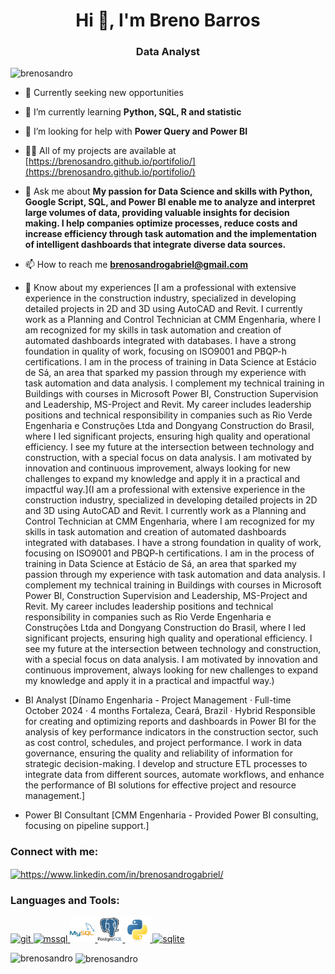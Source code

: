 <h1 align="center">Hi 👋, I'm Breno Barros</h1>
<h3 align="center">Data Analyst</h3>

<p align="left"> <img src="https://komarev.com/ghpvc/?username=brenosandro&label=Profile%20views&color=0e75b6&style=flat" alt="brenosandro" /> </p>

- 🔭 Currently seeking new opportunities

- 🌱 I’m currently learning **Python, SQL, R and statistic**

- 🤝 I’m looking for help with **Power Query and Power BI**

- 👨‍💻 All of my projects are available at [https://brenosandro.github.io/portifolio/](https://brenosandro.github.io/portifolio/)

- 💬 Ask me about **My passion for Data Science and skills with Python, Google Script, SQL, and Power BI enable me to analyze and interpret large volumes of data, providing valuable insights for decision making. I help companies optimize processes, reduce costs and increase efficiency through task automation and the implementation of intelligent dashboards that integrate diverse data sources.**

- 📫 How to reach me **brenosandrogabriel@gmail.com**

- 📄 Know about my experiences [I am a professional with extensive experience in the construction industry, specialized in developing detailed projects in 2D and 3D using AutoCAD and Revit. I currently work as a Planning and Control Technician at CMM Engenharia, where I am recognized for my skills in task automation and creation of automated dashboards integrated with databases. I have a strong foundation in quality of work, focusing on ISO9001 and PBQP-h certifications. I am in the process of training in Data Science at Estácio de Sá, an area that sparked my passion through my experience with task automation and data analysis. I complement my technical training in Buildings with courses in Microsoft Power BI, Construction Supervision and Leadership, MS-Project and Revit. My career includes leadership positions and technical responsibility in companies such as Rio Verde Engenharia e Construções Ltda and Dongyang Construction do Brasil, where I led significant projects, ensuring high quality and operational efficiency. I see my future at the intersection between technology and construction, with a special focus on data analysis. I am motivated by innovation and continuous improvement, always looking for new challenges to expand my knowledge and apply it in a practical and impactful way.](I am a professional with extensive experience in the construction industry, specialized in developing detailed projects in 2D and 3D using AutoCAD and Revit. I currently work as a Planning and Control Technician at CMM Engenharia, where I am recognized for my skills in task automation and creation of automated dashboards integrated with databases. I have a strong foundation in quality of work, focusing on ISO9001 and PBQP-h certifications. I am in the process of training in Data Science at Estácio de Sá, an area that sparked my passion through my experience with task automation and data analysis. I complement my technical training in Buildings with courses in Microsoft Power BI, Construction Supervision and Leadership, MS-Project and Revit. My career includes leadership positions and technical responsibility in companies such as Rio Verde Engenharia e Construções Ltda and Dongyang Construction do Brasil, where I led significant projects, ensuring high quality and operational efficiency. I see my future at the intersection between technology and construction, with a special focus on data analysis. I am motivated by innovation and continuous improvement, always looking for new challenges to expand my knowledge and apply it in a practical and impactful way.)

- BI Analyst
  [Dínamo Engenharia - Project Management · Full-time October 2024 · 4 months Fortaleza, Ceará, Brazil · Hybrid
  Responsible for creating and optimizing reports and dashboards in Power BI for the analysis of key performance indicators in the construction sector, such as cost control, schedules, and project performance. I work in data governance, ensuring the quality and
  reliability of information for strategic decision-making. I develop and structure ETL processes to integrate data from different sources, automate workflows, and enhance the performance of BI solutions for effective project and resource management.]

- Power BI Consultant
  [CMM Engenharia - Provided Power BI consulting, focusing on pipeline support.]

<h3 align="left">Connect with me:</h3>
<p align="left">
<a href="https://linkedin.com/in/https://www.linkedin.com/in/brenosandrogabriel/" target="blank"><img align="center" src="https://raw.githubusercontent.com/rahuldkjain/github-profile-readme-generator/master/src/images/icons/Social/linked-in-alt.svg" alt="https://www.linkedin.com/in/brenosandrogabriel/" height="30" width="40" /></a>
</p>

<h3 align="left">Languages and Tools:</h3>
<p align="left"> <a href="https://git-scm.com/" target="_blank" rel="noreferrer"> <img src="https://www.vectorlogo.zone/logos/git-scm/git-scm-icon.svg" alt="git" width="40" height="40"/> </a> <a href="https://www.microsoft.com/en-us/sql-server" target="_blank" rel="noreferrer"> <img src="https://www.svgrepo.com/show/303229/microsoft-sql-server-logo.svg" alt="mssql" width="40" height="40"/> </a> <a href="https://www.mysql.com/" target="_blank" rel="noreferrer"> <img src="https://raw.githubusercontent.com/devicons/devicon/master/icons/mysql/mysql-original-wordmark.svg" alt="mysql" width="40" height="40"/> </a> <a href="https://www.postgresql.org" target="_blank" rel="noreferrer"> <img src="https://raw.githubusercontent.com/devicons/devicon/master/icons/postgresql/postgresql-original-wordmark.svg" alt="postgresql" width="40" height="40"/> </a> <a href="https://www.python.org" target="_blank" rel="noreferrer"> <img src="https://raw.githubusercontent.com/devicons/devicon/master/icons/python/python-original.svg" alt="python" width="40" height="40"/> </a> <a href="https://www.sqlite.org/" target="_blank" rel="noreferrer"> <img src="https://www.vectorlogo.zone/logos/sqlite/sqlite-icon.svg" alt="sqlite" width="40" height="40"/> </a> </p>

<p><img align="left" src="https://github-readme-stats.vercel.app/api/top-langs?username=brenosandro&show_icons=true&locale=en&layout=compact" alt="brenosandro" /></p>

<p>&nbsp;<img align="center" src="https://github-readme-stats.vercel.app/api?username=brenosandro&show_icons=true&locale=en" alt="brenosandro" /></p>
